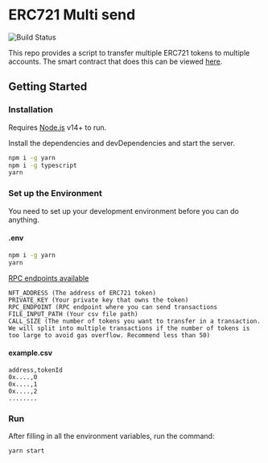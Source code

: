 # ERC721 Multi send

![Build Status](https://travis-ci.org/joemccann/dillinger.svg?branch=master)

This repo provides a script to transfer multiple ERC721 tokens to multiple accounts.
The smart contract that does this can be viewed [here](https://bscscan.com/address/0x411df77a6d8bf55c950222f289073bcc3c248a76#code).

## Getting Started
### Installation
Requires [Node.js](https://nodejs.org/) v14+ to run.

Install the dependencies and devDependencies and start the server.

```sh
npm i -g yarn
npm i -g typescript
yarn
```
### Set up the Environment
You need to set up your development environment before you can do anything.

#### .env
```sh
npm i -g yarn
yarn
```

[RPC endpoints available](https://docs.binance.org/smart-chain/developer/rpc.html)
```dosini
NFT_ADDRESS (The address of ERC721 token)
PRIVATE_KEY (Your private key that owns the token)
RPC_ENDPOINT (RPC endpoint where you can send transactions 
FILE_INPUT_PATH (Your csv file path)
CALL_SIZE (The number of tokens you want to transfer in a transaction. We will split into multiple transactions if the number of tokens is too large to avoid gas overflow. Recommend less than 50)
```
#### example.csv
```dosini
address,tokenId
0x....,0
0x....,1
0x....,2
........
```

### Run
After filling in all the environment variables, run the command:
```sh
yarn start
```

